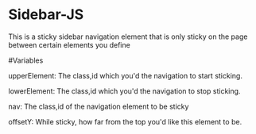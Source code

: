 # Sidebar-JS
This is a sticky sidebar navigation element that is only sticky on the page between certain elements you define

#Variables

upperElement: The class,id which you'd the navigation to start sticking.

lowerElement: The class,id which you'd the navigation to stop sticking.

nav: The class,id of the navigation element to be sticky

offsetY: While sticky, how far from the top you'd like this element to be.

